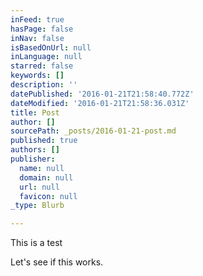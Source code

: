 ```yaml
---
inFeed: true
hasPage: false
inNav: false
isBasedOnUrl: null
inLanguage: null
starred: false
keywords: []
description: ''
datePublished: '2016-01-21T21:58:40.772Z'
dateModified: '2016-01-21T21:58:36.031Z'
title: Post
author: []
sourcePath: _posts/2016-01-21-post.md
published: true
authors: []
publisher:
  name: null
  domain: null
  url: null
  favicon: null
_type: Blurb

---
```

This is a test

Let's see if this works.